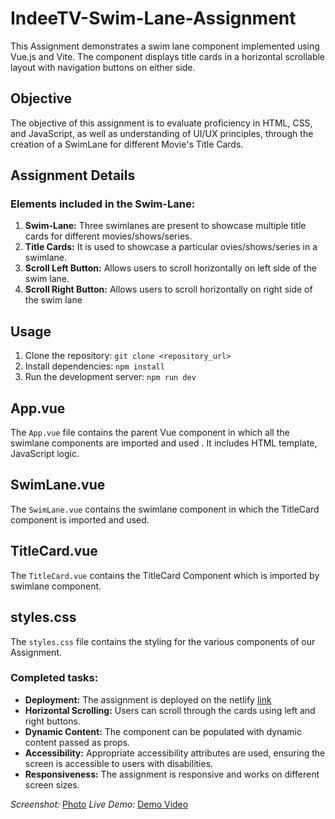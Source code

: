 # IndeeTV-Swim-Lane-Assignment

This Assignment demonstrates a swim lane component implemented using Vue.js and Vite. The component displays title cards in a horizontal scrollable layout with navigation buttons on either side.

## Objective

The objective of this assignment is to evaluate proficiency in HTML, CSS, and JavaScript, as well as understanding of UI/UX principles, through the creation of a SwimLane for different Movie's Title Cards.

## Assignment Details

### Elements included in the Swim-Lane:

1. **Swim-Lane:** Three swimlanes are present to showcase multiple title cards for different movies/shows/series.
2. **Title Cards:** It is used to showcase a particular ovies/shows/series in a swimlane.
3. **Scroll Left Button:** Allows users to scroll horizontally on left side of the swim lane.
4. **Scroll Right Button:**  Allows users to scroll horizontally on right side of the swim lane

 ## Usage

1. Clone the repository: `git clone <repository_url>`
2. Install dependencies: `npm install`
3. Run the development server: `npm run dev`

## App.vue
The `App.vue` file contains the parent Vue component in which  all the swimlane components are imported and used . It includes HTML template, JavaScript logic.

## SwimLane.vue
The `SwimLane.vue` contains the swimlane component in which the TitleCard component is imported and used. 

## TitleCard.vue
The `TitleCard.vue` contains the TitleCard Component which is imported by swimlane component.

## styles.css
The `styles.css` file contains the styling for the various components of our Assignment.

### Completed tasks:
- **Deployment:** The assignment is deployed on the netlify [link](https://comfy-cassata-918f5a.netlify.app/)
- **Horizontal Scrolling:** Users can scroll through the cards using left and right buttons.
- **Dynamic Content:** The component can be populated with dynamic content passed as props.
- **Accessibility:** Appropriate accessibility attributes are used, ensuring the screen is accessible to users with disabilities.
- **Responsiveness:** The assignment is responsive and works on different screen sizes.


*Screenshot:*
[Photo](https://drive.google.com/file/d/1GPXcTAdH_5LsVe-izjuH0KCNrkbJE3tQ/view?usp=sharing)
*Live Demo:*
[Demo Video](https://drive.google.com/file/d/1CIzJBYkZ7c2EsH6M29e381SeeYS_QAOI/view?usp=sharing)
```
